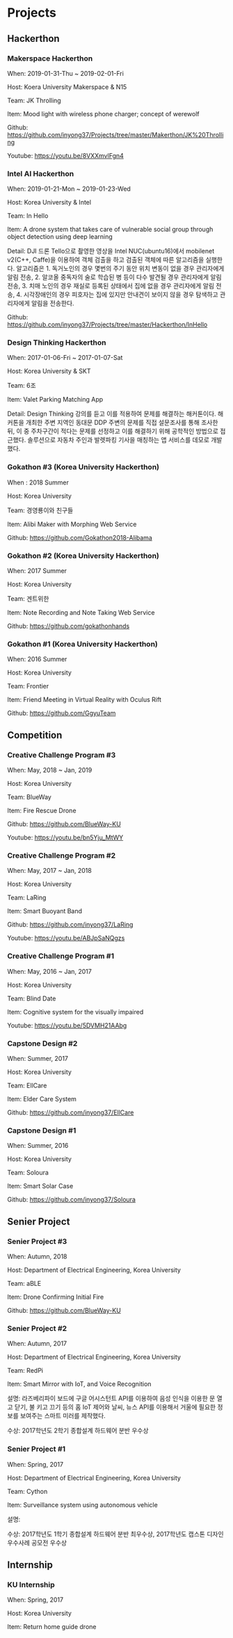 # Projects

## Hackerthon

### Makerspace Hackerthon

When: 2019-01-31-Thu ~ 2019-02-01-Fri

Host: Koera University Makerspace & N15

Team: JK Throlling

Item: Mood light with wireless phone charger; concept of werewolf

Github: https://github.com/inyong37/Projects/tree/master/Makerthon/JK%20Throlling

Youtube: https://youtu.be/8VXXmvlFgn4

### Intel AI Hackerthon

When: 2019-01-21-Mon ~ 2019-01-23-Wed

Host: Korea University & Intel

Team: In Hello

Item: A drone system that takes care of vulnerable social group  through object detection using deep learning

Detail: DJI 드론 Tello으로 촬영한 영상을 Intel NUC(ubuntu16)에서 mobilenet v2(C++, Caffe)을 이용하여 객체 검출을 하고 검출된 객체에 따른 알고리즘을 실행한다. 알고리즘은 1. 독거노인의 경우 몇번의 주기 동안 위치 변동이 없을 경우 관리자에게 알림 전송, 2. 알코올 중독자의 술로 학습된 병 등이 다수 발견될 경우 관리자에게 알림 전송, 3. 치매 노인의 경우 재실로 등록된 상태에서 집에 없을 경우 관리자에게 알림 전송, 4. 시각장애인의 경우 피호자는 집에 있지만 안내견이 보이지 않을 경우 탐색하고 관리자에게 알림을 전송한다.

Github: https://github.com/inyong37/Projects/tree/master/Hackerthon/InHello

### Design Thinking Hackerthon

When: 2017-01-06-Fri ~ 2017-01-07-Sat

Host: Korea University & SKT

Team: 6조

Item: Valet Parking Matching App

Detail: Design Thinking 강의를 듣고 이를 적용하여 문제를 해결하는 해커톤이다. 해커톤을 개최한 주변 지역인 동대문 DDP 주변의 문제를 직접 설문조사를 통해 조사한 뒤, 이 중 주차구간이 적다는 문제를 선정하고 이를 해결하기 위해 공학적인 방법으로 접근했다. 솔루션으로 자동차 주인과 발렛파킹 기사을 매칭하는 앱 서비스를 데모로 개발했다.

### Gokathon #3 (Korea University Hackerthon)

When : 2018 Summer

Host: Korea University

Team: 경영룡이와 친구들

Item: Alibi Maker with Morphing Web Service

Github: https://github.com/Gokathon2018-Alibama

### Gokathon #2 (Korea University Hackerthon)

When: 2017 Summer

Host: Korea University

Team: 겐트위한

Item: Note Recording and Note Taking Web Service

Github: https://github.com/gokathonhands

### Gokathon #1 (Korea University Hackerthon)

When: 2016 Summer

Host: Korea University

Team: Frontier

Item: Friend Meeting in Virtual Reality with Oculus Rift

Github: https://github.com/GgyuTeam

## Competition

### Creative Challenge Program #3

When: May, 2018 ~ Jan, 2019

Host: Korea University

Team: BlueWay

Item: Fire Rescue Drone

Github: https://github.com/BlueWay-KU

Youtube: https://youtu.be/bn5Yju_MtWY

### Creative Challenge Program #2

When: May, 2017 ~ Jan, 2018

Host: Korea University

Team: LaRing

Item: Smart Buoyant Band

Github: https://github.com/inyong37/LaRing

Youtube: https://youtu.be/ABJpSaNQgzs

### Creative Challenge Program #1

When: May, 2016 ~ Jan, 2017

Host: Korea University

Team: Blind Date

Item: Cognitive system for the visually impaired

Youtube: https://youtu.be/5DVMH21AAbg

### Capstone Design #2

When: Summer, 2017

Host: Korea University

Team: EllCare

Item: Elder Care System

Github: https://github.com/inyong37/EllCare

### Capstone Design #1

When: Summer, 2016

Host: Korea University

Team: Soloura

Item: Smart Solar Case

Github: https://github.com/inyong37/Soloura

## Senier Project

### Senier Project #3

When: Autumn, 2018

Host: Department of Electrical Engineering, Korea University

Team: aBLE

Item: Drone Confirming Initial Fire

Github: https://github.com/BlueWay-KU

### Senier Project #2

When: Autumn, 2017

Host: Department of Electrical Engineering, Korea University

Team: RedPi

Item: Smart Mirror with IoT, and Voice Recognition

설명: 라즈베리파이 보드에 구글 어시스턴트 API를 이용하여 음성 인식을 이용한 문 열고 닫기, 불 키고 끄기 등의 홈 IoT 제어와 날씨, 뉴스 API를 이용해서 거울에 필요한 정보를 보여주는 스마트 미러를 제작했다.

수상: 2017학년도 2학기 종합설계 하드웨어 분반 우수상

### Senier Project #1

When: Spring, 2017

Host: Department of Electrical Engineering, Korea University

Team: Cython

Item: Surveillance system using autonomous vehicle

설명:

수상: 2017학년도 1학기 종합설계 하드웨어 분반 최우수상, 2017학년도 캡스톤 디자인 우수사례 공모전 우수상

## Internship

### KU Internship

When: Spring, 2017

Host: Korea University

Item: Return home guide drone
